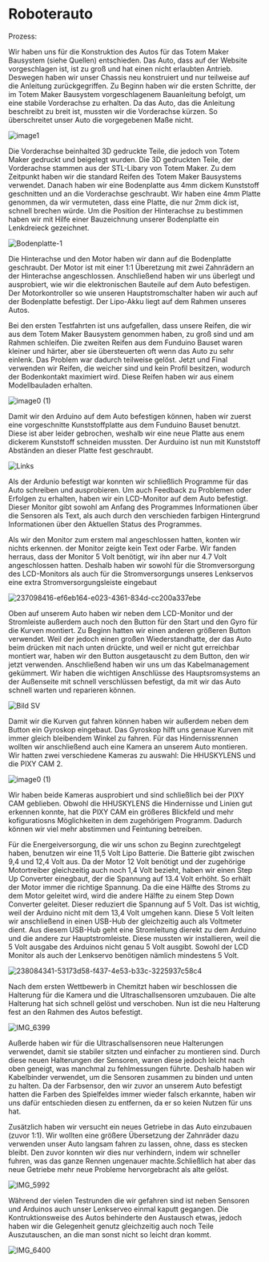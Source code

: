 Roboterauto
====


Prozess:

Wir haben uns für die Konstruktion des Autos für das Totem Maker Bausystem (siehe Quellen) entschieden. Das Auto, dass auf der Website vorgeschlagen ist, ist zu groß und hat einen nicht erlaubten Antrieb. Deswegen haben wir unser Chassis neu konstruiert und nur teilweise auf die Anleitung zurückgegriffen.
Zu Beginn haben wir die ersten Schritte, der im Totem Maker Bausystem vorgeschlagenem Bauanleitung befolgt, um eine stabile Vorderachse zu erhalten.
Da das Auto, das die Anleitung beschreibt zu breit ist, mussten wir die Vorderachse kürzen. So überschreitet unser Auto die vorgegebenen Maße nicht.


![image1](https://github.com/biswro2023/smartiecar/assets/131591590/8c653eb3-eba5-4a73-b68e-20d79b029bfa)


Die Vorderachse beinhalted 3D gedruckte Teile, die jedoch von Totem Maker gedruckt und beigelegt wurden.
Die 3D gedruckten Teile, der Vorderachse stammen aus der STL-Libary von Totem Maker.
Zu dem Zeitpunkt haben wir die standard Reifen des Totem Maker Bausystems verwendet. 
Danach haben wir eine Bodenplatte aus 4mm dickem Kunststoff geschnitten und an die Vorderachse geschraubt.
Wir haben eine 4mm Platte genommen, da wir vermuteten, dass eine Platte, die nur 2mm dick ist, schnell brechen würde.
Um die Position der Hinterachse zu bestimmen haben wir mit Hilfe einer Bauzeichnung  unserer Bodenplatte ein Lenkdreieck gezeichnet.


![Bodenplatte-1](https://user-images.githubusercontent.com/131177565/235682426-33cb649e-8ef1-453e-b3f9-9b506c7610f3.png)


Die Hinterachse und den Motor haben wir dann auf die Bodenplatte geschraubt.
Der Motor ist mit einer 1:1 Überetzung mit zwei Zahnrädern an der Hinterachse angeschlossen.
Anschließend haben wir uns überlegt und ausprobiert, wie wir die elektronischen Bauteile auf dem Auto befestigen. 
Der Motorkontroller so wie unseren Hauptstromschalter haben wir auch auf der Bodenplatte befestigt. 
Der Lipo-Akku liegt auf dem Rahmen unseres Autos.

Bei den ersten Testfahrten ist uns aufgefallen, dass unsere Reifen, die wir aus dem Totem Maker Bausystem genommen haben, zu groß sind und am 
Rahmen schleifen. Die zweiten Reifen aus dem Funduino Bauset waren kleiner und härter, aber sie übersteuerten oft wenn das Auto zu sehr einlenk.
Das Problem war dadurch teilweise gelöst.
Jetzt und Final verwenden wir Reifen, die weicher sind und kein Profil besitzen, wodurch der Bodenkontakt maximiert wird.
Diese Reifen haben wir aus einem Modellbauladen erhalten.


![image0 (1)](https://github.com/biswro2023/smartiecar/assets/131177565/c86c0d01-40ef-4458-8a59-f7c86a03f72b)


Damit wir den Arduino auf dem Auto befestigen können, haben wir zuerst eine vorgeschnitte Kunststoffplatte aus dem Funduino Bauset benutzt. 
Diese ist aber leider gebrochen, weshalb wir eine neue Platte aus enem dickerem Kunststoff schneiden mussten.
Der Aurduino ist nun mit Kunststoff Abständen an dieser Platte fest geschraubt.


![Links](https://github.com/biswro2023/smartiecar/assets/131177565/8c6c1879-a27a-4534-aaba-69cf2ef00b81)


Als der Ardunio befestigt war konnten wir schließlich Programme für das Auto schreiben und ausprobieren.
Um auch Feedback zu Problemen oder Erfolgen zu erhalten, haben wir ein LCD-Monitor auf dem Auto befestigt.
Dieser Monitor gibt sowohl am Anfang des Programmes Informationen über die Sensoren als Text, als auch durch den verschieden farbigen Hintergrund Informationen über den Aktuellen Status des Programmes.

Als wir den Monitor zum erstem mal angeschlossen hatten, konten wir nichts erkennen. der Monitor zeigte kein Text oder Farbe.
Wir fanden herraus, dass der Monitor 5 Volt benötigt, wir ihn aber nur 4.7 Volt angeschlossen hatten.
Deshalb haben wir sowohl für die Stromversorgung des LCD-Monitors als auch für die Stromversorgungs unseres Lenkservos eine extra Stromversorgungsleiste eingebaut


![237098416-ef6eb164-e023-4361-834d-cc200a337ebe](https://github.com/biswro2023/smartiecar/assets/131591590/9290e95d-9778-4164-b21f-74ed072e3c0a)


Oben auf unserem Auto haben wir neben dem LCD-Monitor und der Stromleiste außerdem auch noch den Button für den Start und den Gyro für die Kurven montiert.
Zu Beginn hatten wir einen anderen größeren Button verwendet. Weil der jedoch einen großen Wiederstandhatte, der das Auto beim drücken mit nach unten drückte, und weil er nicht gut erreichbar montiert war,
haben wir den Button ausgetauscht zu dem Button, den wir jetzt verwenden.
Anschließend haben wir uns um das Kabelmanagement gekümmert. Wir haben die wichtigen Anschlüsse des Hauptsromsystems an der Außenseite mit schnell verschlüssen befestigt, da mit wir das Auto schnell warten 
und reparieren können.


![Bild SV](https://github.com/biswro2023/smartiecar/assets/131177565/a73ba44c-52b8-4dde-ab65-c6c7560cb832)


Damit wir die Kurven gut fahren können haben wir außerdem neben dem Button ein Gyroskop eingebaut.
Das Gyroskop hilft uns genaue Kurven mit immer gleich bleibendem Winkel zu fahren.
Für das Hindernissrennen wollten wir anschließend auch eine Kamera an unserem Auto montieren.
Wir hatten zwei verschiedene Kameras zu auswahl: Die HHUSKYLENS und die PIXY CAM 2.

![image0 (1)](https://github.com/biswro2023/smartiecar/assets/131177565/883c4d95-4bc7-4951-97ae-d3c51a035d14)

Wir haben beide Kameras ausprobiert und sind schließlich bei der PIXY CAM geblieben.
Obwohl die HHUSKYLENS die Hindernisse und Linien gut erkennen konnte, hat die PIXY CAM ein größeres Blickfeld und mehr kofiguratiosns Möglichkeiten in dem zugehörigem Programm. Dadurch können wir viel mehr abstimmen und Feintuning betreiben.

Für die Energeiversorgung, die wir uns schon zu Beginn zurechtgelegt haben, benutzen wir eine 11,5 Volt Lipo Batterie.
Die Batterie gibt zwischen 9,4 und 12,4 Volt aus. Da der Motor 12 Volt benötigt und der zugehörige Motortreiber gleichzeitig auch noch 1,4 Volt bezieht, haben wir einen Step Up Converter einegbaut, der die Spannung auf 13.4 Volt erhöht.
So erhält der Motor immer die richtige Spannung. Da die eine Hälfte des Stroms zu dem Motor geleitet wird, wird die andere Hälfte zu einem Step Down Converter geleitet. Dieser reduziert die Spannung auf 5 Volt. Das ist wichtig, weil der Arduino nicht mit dem 13,4 Volt umgehen kann.
Diese 5 Volt leiten wir anschließend in einen USB-Hub der gleichzeitig auch als Voltmeter dient.
Aus diesem USB-Hub geht eine Stromleitung dierekt zu dem Arduino und die andere zur Hauptstromleiste. Diese mussten wir installieren, weil 
die 5 Volt ausgabe des Arduinos nicht genau 5 Volt ausgibt. Sowohl der LCD Monitor als auch der Lenkservo benötigen nämlich mindestens 5 Volt.


![238084341-53173d58-f437-4e53-b33c-3225937c58c4](https://github.com/biswro2023/smartiecar/assets/131591590/da4db8a2-8d09-4db8-a71d-653b116fd0f1)


Nach dem ersten Wettbewerb in Chemitzt haben wir beschlossen die Halterung für die Kamera und die Ultraschallsensoren umzubauen.
Die alte Halterung hat sich schnell gelöst und verschoben. Nun ist die neu Halterung fest an den Rahmen des Autos befestigt.


![IMG_6399](https://github.com/biswro2023/smartiecar/assets/131177565/b6915354-6bd5-4f34-a280-85a809945a8f)


Außerde haben wir für die Ultraschallsensoren neue Halterungen verwendet, damit sie stabiler sitzten und einfacher zu montieren sind.
Durch diese neuen Halterungen der Sensoren, waren diese jedoch leicht nach oben geneigt, was manchmal zu fehlmessungen führte.
Deshalb haben wir Kabelbinder verwendet, um die Sensoren zusammen zu binden und unten zu halten.
Da der Farbsensor, den wir zuvor an unserem Auto befestigt hatten die Farben des Spielfeldes immer wieder falsch erkannte,
haben wir uns dafür entschieden diesen zu entfernen, da er so keien Nutzen für uns hat.

Zusätzlich haben wir versucht ein neues Getriebe in das Auto einzubauen (zuvor 1:1). Wir wollten eine größere Übersetzung der Zahnräder dazu verwenden
unser Auto langsam fahren zu lassen, ohne, dass es stecken bleibt. Den zuvor konnten wir dies nur verhindern, indem wir schneller fuhren,
was das ganze Rennen ungenauer machte.Schließlich hat aber das neue Getriebe mehr neue Probleme hervorgebracht als alte gelöst.


![IMG_5992](https://github.com/biswro2023/smartiecar/assets/131177565/e34ba7ce-fe0b-46ae-a5f0-6f5dfa4a5b01)


Während der vielen Testrunden die wir gefahren sind ist neben Sensoren und Arduinos auch unser Lenkserveo einmal kaputt gegangen.
Die Kontruktionsweise des Autos behinderte den Austausch etwas, jedoch haben wir die Gelegenheit genutz gleichzeitig auch noch Teile Auszutauschen, an
die man sonst nicht so leicht dran kommt.


![IMG_6400](https://github.com/biswro2023/smartiecar/assets/131177565/e23a8204-81a6-4e5f-acc2-7981690d5138)




